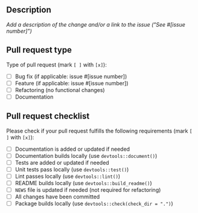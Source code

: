 ## Description

_Add a description of the change and/or a link to the issue ("See #[issue number]")_

## Pull request type

Type of pull request (mark `[ ]` with `[x]`):

- [ ] Bug fix (if applicable: issue #[issue number])
- [ ] Feature (if applicable: issue #[issue number])
- [ ] Refactoring (no functional changes)
- [ ] Documentation

## Pull request checklist

Please check if your pull request fulfills the following requirements (mark `[ ]` with `[x]`):

- [ ] Documentation is added or updated if needed
- [ ] Documentation builds locally (use `devtools::document()`)
- [ ] Tests are added or updated if needed
- [ ] Unit tests pass locally (use `devtools::test()`)
- [ ] Lint passes locally (use `devtools::lint()`)
- [ ] README builds locally (use `devtools::build_readme()`)
- [ ] `NEWS` file is updated if needed (not required for refactoring)
- [ ] All changes have been committed
- [ ] Package builds locally (use `devtools::check(check_dir = ".")`)
